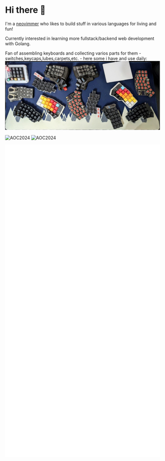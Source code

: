 # Hi there 👋

I'm a [neovimmer](https://neovim.io/) who likes to build stuff in various languages for living and fun!

Currently interested in learning more fullstack/backend web development with Golang.

Fan of assembling keyboards and collecting varios parts for them - switches,keycaps,lubes,carpets,etc. - here some i have and use daily:
![keyboards](https://github.com/alex-popov-tech/alex-popov-tech/blob/master/keyboards.jpg)

![AOC2024](https://media4.giphy.com/media/v1.Y2lkPTc5MGI3NjExNjRzZGJwdHZ2YXdlc2k5enlmZm55cTE2djRleTBtNHFmdWhnanRyZSZlcD12MV9pbnRlcm5hbF9naWZfYnlfaWQmY3Q9Zw/JnhbUtVc2oSCu8J8fh/giphy.gif)
![AOC2024](./aoc2024.gif)

![Metrics](./github-metrics.svg)

